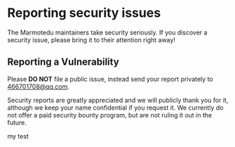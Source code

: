 # Reporting security issues

The Marmotedu maintainers take security seriously. If you discover a security issue, please bring it to their attention right away!

## Reporting a Vulnerability

Please **DO NOT** file a public issue, instead send your report privately to 466701708@qq.com.

Security reports are greatly appreciated and we will publicly thank you for it, although we keep your name confidential if you request it. We currently do not offer a paid security bounty program, but are not ruling it out in the future.



my test